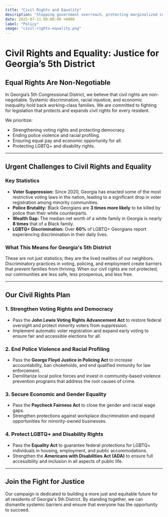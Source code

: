 ```yaml
---
title: "Civil Rights and Equality"
description: "Stopping government overreach, protecting marginalized communities, and ensuring equal rights and justice for all."
date: 2025-07-11 00:00:00 +0000
label: "Policy"
image: "civil-rights-equality.png"
---
```


# Civil Rights and Equality: Justice for Georgia’s 5th District

## Equal Rights Are Non-Negotiable

In Georgia’s 5th Congressional District, we believe that civil rights are non-negotiable. Systemic discrimination, racial injustice, and economic inequality hold back working-class families. We are committed to fighting for legislation that protects and expands civil rights for every resident.

We prioritize:

* Strengthening voting rights and protecting democracy.
* Ending police violence and racial profiling.
* Ensuring equal pay and economic opportunity for all.
* Protecting LGBTQ+ and disability rights.

---

## Urgent Challenges to Civil Rights and Equality

### Key Statistics

* **Voter Suppression:** Since 2020, Georgia has enacted some of the most restrictive voting laws in the nation, leading to a significant drop in voter registration among minority communities.
* **Police Brutality:** Black Georgians are **3 times more likely** to be killed by police than their white counterparts.
* **Wealth Gap:** The median net worth of a white family in Georgia is nearly **8 times** that of a Black family.
* **LGBTQ+ Discrimination:** Over **60%** of LGBTQ+ Georgians report experiencing discrimination in their daily lives.

### What This Means for Georgia's 5th District

These are not just statistics; they are the lived realities of our neighbors. Discriminatory practices in voting, policing, and employment create barriers that prevent families from thriving. When our civil rights are not protected, our communities are less safe, less prosperous, and less free.

---

## Our Civil Rights Plan

### 1. Strengthen Voting Rights and Democracy

* Pass the **John Lewis Voting Rights Advancement Act** to restore federal oversight and protect minority voters from suppression.
* Implement automatic voter registration and expand early voting to ensure fair and accessible elections for all.

### 2. End Police Violence and Racial Profiling

* Pass the **George Floyd Justice in Policing Act** to increase accountability, ban chokeholds, and end qualified immunity for law enforcement.
* Demilitarize local police forces and invest in community-based violence prevention programs that address the root causes of crime.

### 3. Secure Economic and Gender Equality

* Pass the **Paycheck Fairness Act** to close the gender and racial wage gaps.
* Strengthen protections against workplace discrimination and expand opportunities for minority-owned businesses.

### 4. Protect LGBTQ+ and Disability Rights

* Pass the **Equality Act** to guarantee federal protections for LGBTQ+ individuals in housing, employment, and public accommodations.
* Strengthen the **Americans with Disabilities Act (ADA)** to ensure full accessibility and inclusion in all aspects of public life.

---

## Join the Fight for Justice

Our campaign is dedicated to building a more just and equitable future for all residents of Georgia's 5th District. By standing together, we can dismantle systemic barriers and ensure that everyone has the opportunity to succeed.
